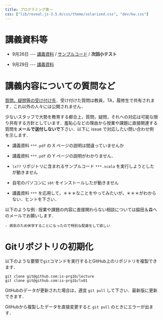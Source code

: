 ```yaml
---
title: プログラミング第一
css: ["lib/reveal.js-3.5.0/css/theme/solarized.css", "dev/kw.css"]
---
```


<!--style>
body {
  margin: 5em;
}

code {
  color: #b44;
}
</style-->

<script type="text/javascript" src="lib/reveal.js-3.5.0/plugin/highlight/highlight.js"></script>
<script>hljs.initHightlightingOnLoad();</script>

# 講義資料等

- 9月26日 --- [講義資料](https://github.com/is-prg1b/lecture/raw/master/slide/day01.pdf) / [サンプルコード](https://github.com/is-prg1b/lx01) / **次回小テスト**

- 9月29日 --- [講義資料](/is-prg1b/slide/lx02-leapyear.html)

# 講義内容についての質問など

[質問，疑問等の受け付け先](https://github.com/is-prg1b/lecture/issues/new)．受け付けた質問は教員，TA，履修生で共有されます．これ以外の人々には公開されません．

少ないスタッフで大勢を教育する都合上，質問，疑問，それへの対応は可能な限り共有する方針としています．羞恥心などの理由から授業や課題に直接関連する質問を**メールで送付しないで**下さい．以下に issue で対応したい問い合わせ例を示します．

- 講義資料 `***.pdf` の X ページの説明は間違っていませんか

- 講義資料 `***.pdf` の Y ページの説明がわかりません．

- `lx??` リポジトリに含まれるサンプルコード `***.scala` を実行しようとしたが動きません

- 自宅のパソコンに `sbt` をインストールしたが動きません

- 講義資料 `***` を応用して，＊＊＊なことをやってみたいが，＊＊＊がわからない．ヒントを下さい．

以下のような例
: 授業や課題の内容に直接関わらない相談については脇田＆森へのメールでお願いします．

    - 病気のため休学することになったので特別な配慮をして欲しい

# Gitリポジトリの初期化

以下のような要領で`git`コマンドを実行するとGitHub上のリポジトリを複製できます．

~~~ {.bash}
git clone git@github.com:is-prg1b/lecture
git clone git@github.com:is-prg1b/lx01
~~~

GitHubのデータが更新された場合は，適宜 `git pull` して下さい．最新版に更新できます．

GitHubから複製したデータを直接変更すると `git pull` のときにエラーが出ます．
